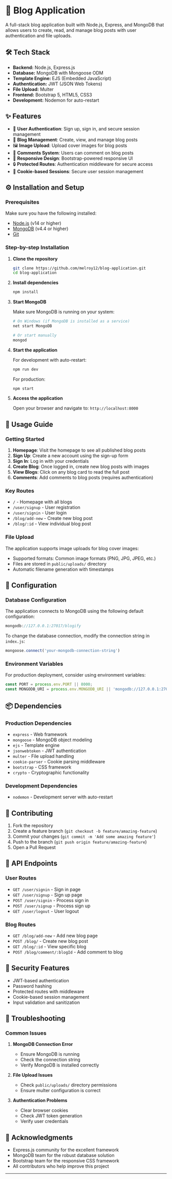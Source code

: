# 📝 Blog Application

A full-stack blog application built with Node.js, Express, and MongoDB that allows users to create, read, and manage blog posts with user authentication and file uploads.

## 🛠️ Tech Stack

- **Backend:** Node.js, Express.js
- **Database:** MongoDB with Mongoose ODM
- **Template Engine:** EJS (Embedded JavaScript)
- **Authentication:** JWT (JSON Web Tokens)
- **File Upload:** Multer
- **Frontend:** Bootstrap 5, HTML5, CSS3
- **Development:** Nodemon for auto-restart

## ✨ Features

- 🔐 **User Authentication**: Sign up, sign in, and secure session management
- 📖 **Blog Management**: Create, view, and manage blog posts
- 🖼️ **Image Upload**: Upload cover images for blog posts
- 💬 **Comments System**: Users can comment on blog posts
- 📱 **Responsive Design**: Bootstrap-powered responsive UI
- 🔒 **Protected Routes**: Authentication middleware for secure access
- 🍪 **Cookie-based Sessions**: Secure user session management

## ⚙️ Installation and Setup

### Prerequisites

Make sure you have the following installed:
- [Node.js](https://nodejs.org/) (v14 or higher)
- [MongoDB](https://www.mongodb.com/try/download/community) (v4.4 or higher)
- [Git](https://git-scm.com/)

### Step-by-step Installation

1. **Clone the repository**
   ```bash
   git clone https://github.com/melroy12/blog-application.git
   cd blog-application
   ```

2. **Install dependencies**
   ```bash
   npm install
   ```

3. **Start MongoDB**
   
   Make sure MongoDB is running on your system:
   ```bash
   # On Windows (if MongoDB is installed as a service)
   net start MongoDB
   
   # Or start manually
   mongod
   ```

4. **Start the application**
   
   For development with auto-restart:
   ```bash
   npm run dev
   ```
   
   For production:
   ```bash
   npm start
   ```

5. **Access the application**
   
   Open your browser and navigate to: `http://localhost:8000`

## 🚀 Usage Guide

### Getting Started

1. **Homepage**: Visit the homepage to see all published blog posts
2. **Sign Up**: Create a new account using the sign-up form
3. **Sign In**: Log in with your credentials
4. **Create Blog**: Once logged in, create new blog posts with images
5. **View Blogs**: Click on any blog card to read the full post
6. **Comments**: Add comments to blog posts (requires authentication)

### Key Routes

- `/` - Homepage with all blogs
- `/user/signup` - User registration
- `/user/signin` - User login
- `/blog/add-new` - Create new blog post
- `/blog/:id` - View individual blog post

### File Upload

The application supports image uploads for blog cover images:
- Supported formats: Common image formats (PNG, JPG, JPEG, etc.)
- Files are stored in `public/uploads/` directory
- Automatic filename generation with timestamps

## 🔧 Configuration

### Database Configuration

The application connects to MongoDB using the following default configuration:
```javascript
mongodb://127.0.0.1:27017/blogify
```

To change the database connection, modify the connection string in `index.js`:
```javascript
mongoose.connect('your-mongodb-connection-string')
```

### Environment Variables

For production deployment, consider using environment variables:
```javascript
const PORT = process.env.PORT || 8000;
const MONGODB_URI = process.env.MONGODB_URI || 'mongodb://127.0.0.1:27017/blogify';
```

## 📦 Dependencies

### Production Dependencies
- `express` - Web framework
- `mongoose` - MongoDB object modeling
- `ejs` - Template engine
- `jsonwebtoken` - JWT authentication
- `multer` - File upload handling
- `cookie-parser` - Cookie parsing middleware
- `bootstrap` - CSS framework
- `crypto` - Cryptographic functionality

### Development Dependencies
- `nodemon` - Development server with auto-restart

## 🤝 Contributing

1. Fork the repository
2. Create a feature branch (`git checkout -b feature/amazing-feature`)
3. Commit your changes (`git commit -m 'Add some amazing feature'`)
4. Push to the branch (`git push origin feature/amazing-feature`)
5. Open a Pull Request

## 📝 API Endpoints

### User Routes
- `GET /user/signin` - Sign in page
- `GET /user/signup` - Sign up page
- `POST /user/signin` - Process sign in
- `POST /user/signup` - Process sign up
- `GET /user/logout` - User logout

### Blog Routes
- `GET /blog/add-new` - Add new blog page
- `POST /blog/` - Create new blog post
- `GET /blog/:id` - View specific blog
- `POST /blog/comment/:blogId` - Add comment to blog

## 🔐 Security Features

- JWT-based authentication
- Password hashing
- Protected routes with middleware
- Cookie-based session management
- Input validation and sanitization

## 🚨 Troubleshooting

### Common Issues

1. **MongoDB Connection Error**
   - Ensure MongoDB is running
   - Check the connection string
   - Verify MongoDB is installed correctly

2. **File Upload Issues**
   - Check `public/uploads/` directory permissions
   - Ensure multer configuration is correct

3. **Authentication Problems**
   - Clear browser cookies
   - Check JWT token generation
   - Verify user credentials

## 🙏 Acknowledgments

- Express.js community for the excellent framework
- MongoDB team for the robust database solution
- Bootstrap team for the responsive CSS framework
- All contributors who help improve this project

---

